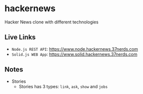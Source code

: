 # hackernews

Hacker News clone with different technologies

## Live Links

-   `Node.js REST API`: https://www.node.hackernews.37nerds.com
-   `Solid.js WEB App`: https://www.solid.hackernews.37nerds.com

## Notes

-   Stories
    -   Stories has 3 types: `link`, `ask`, `show` and `jobs`
